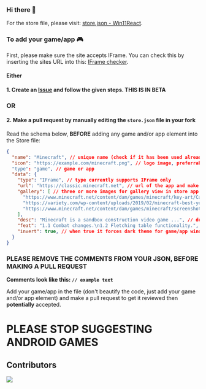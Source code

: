 ### Hi there 👋


For the store file, please visit: [store.json - Win11React](https://github.com/win11react/store/tree/main/store).

### To add your game/app 🎮

First, please make sure the site accepts IFrame. You can check this by inserting the sites URL into this: [IFrame checker](https://www.tinywebgallery.com/blog/advanced-iframe/free-iframe-checker).

#### Either

#### 1. Create an [Issue](https://github.com/win11react/store/issues/new/choose) and follow the given steps. **THIS IS IN BETA**

### OR

#### 2. Make a pull request by manually editing the `store.json` file in your fork

Read the schema below, **BEFORE** adding any game and/or app element into the Store file:
```json
{
  "name": "Minecraft", // unique name (check if it has been used already in the file)
  "icon": "https://example.com/minecraft.png", // logo image, preferrably 1:1 and less than 128px of width
  "type": "game", // game or app
  "data": {
    "type": "IFrame", // type currently supports IFrame only
    "url": "https://classic.minecraft.net", // url of the app and make sure they accept Iframe
    "gallery": [ // three or more images for gallery view in store app
      "https://www.minecraft.net/content/dam/games/minecraft/key-art/CavesandCliffsPt1-dotNET-HomepagePromo-600x360.png",
      "https://variety.com/wp-content/uploads/2019/02/minecraft-best-year-yet.png?w=600",
      "https://www.minecraft.net/content/dam/games/minecraft/screenshots/RayTracing-MineCraft-PMP-Always-Something-New.jpg"
    ],
    "desc": "Minecraft is a sandbox construction video game ...", // description for store app
    "feat": "1.1 Combat changes.\n1.2 Fletching table functionality.", // features for store app
    "invert": true, // when true it forces dark theme for game/app window, default is false.
  }
}
```
### PLEASE REMOVE THE COMMENTS FROM YOUR JSON, BEFORE MAKING A PULL REQUEST
**Comments look like this: `// example text`**

Add your game/app in the file (don't beautify the code, just add your game and/or app element) and make a pull request to get it reviewed then **potentially** accepted.

# PLEASE STOP SUGGESTING ANDROID GAMES

## Contributors
<a href="https://github.com/win11react/store/graphs/contributors">
  <img src="https://contrib.rocks/image?repo=win11react/store" />
</a>
